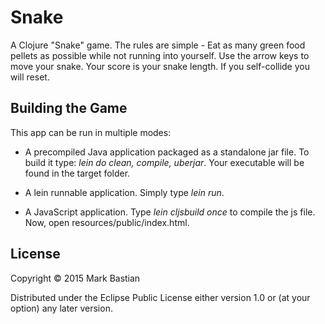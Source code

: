# Snake

A Clojure "Snake" game. The rules are simple - Eat as many green food pellets as possible while not running into 
yourself. Use the arrow keys to move your snake. Your score is your snake length. If you self-collide you will reset.

## Building the Game

This app can be run in multiple modes:

* A precompiled Java application packaged as a standalone jar file. 
To build it type: *lein do clean, compile, uberjar*. Your executable will be found in the target folder.

* A lein runnable application. Simply type *lein run*.

* A JavaScript application. Type *lein cljsbuild once* to compile the js file. Now, open resources/public/index.html.

## License

Copyright © 2015 Mark Bastian

Distributed under the Eclipse Public License either version 1.0 or (at
your option) any later version.
